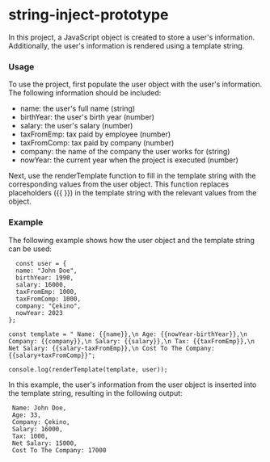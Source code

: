 # string-inject-prototype

In this project, a JavaScript object is created to store a user's information. Additionally, the user's information is rendered using a template string.

### Usage
To use the project, first populate the user object with the user's information. The following information should be included:

- name: the user's full name (string)
- birthYear: the user's birth year (number)
- salary: the user's salary (number)
- taxFromEmp: tax paid by employee (number)
- taxFromComp: tax paid by company (number)
- company: the name of the company the user works for (string)
- nowYear: the current year when the project is executed (number)

Next, use the renderTemplate function to fill in the template string with the corresponding values from the user object. This function replaces placeholders ({{ }}) in the template string with the relevant values from the object.
 ### Example
The following example shows how the user object and the template string can be used:

```
  const user = {
  name: "John Doe",
  birthYear: 1990,
  salary: 16000,
  taxFromEmp: 1000,
  taxFromComp: 1000,
  company: "Çekino",
  nowYear: 2023
};

const template = " Name: {{name}},\n Age: {{nowYear-birthYear}},\n Company: {{company}},\n Salary: {{salary}},\n Tax: {{taxFromEmp}},\n Net Salary: {{salary-taxFromEmp}},\n Cost To The Company: {{salary+taxFromComp}}";

console.log(renderTemplate(template, user));
```

In this example, the user's information from the user object is inserted into the template string, resulting in the following output:

```
 Name: John Doe,
 Age: 33,
 Company: Çekino,
 Salary: 16000,
 Tax: 1000,
 Net Salary: 15000,
 Cost To The Company: 17000
 ```
